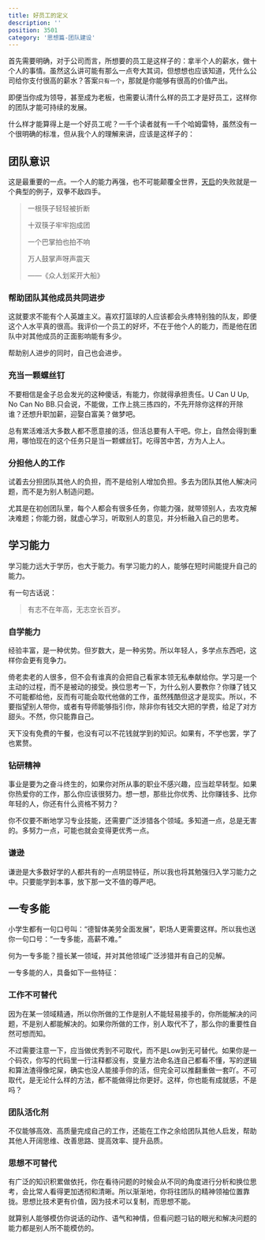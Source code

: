 ```yaml
---
title: 好员工的定义
description: ''
position: 3501
category: '思想篇-团队建设'
---
```


首先需要明确，对于公司而言，所想要的员工是这样子的：拿半个人的薪水，做十个人的事情。虽然这么讲可能有那么一点夸大其词，但想想也应该知道，凭什么公司给你支付很高的薪水？答案`只有一个`，那就是你能够有很高的价值产出。

即便当你成为领导，甚至成为老板，也需要认清什么样的员工才是好员工，这样你的团队才能可持续的发展。

什么样才能算得上是一个好员工呢？一千个读者就有一千个哈姆雷特，虽然没有一个很明确的标准，但从我个人的理解来讲，应该是这样子的：

## 团队意识

这是最重要的一点。一个人的能力再强，也不可能颠覆全世界，[天启](http://baike.baidu.com/subview/11659698/12016649.htm)的失败就是一个典型的例子，双拳不敌四手。

> 一根筷子轻轻被折断
>
> 十双筷子牢牢抱成团
>
> 一个巴掌拍也拍不响
>
> 万人鼓掌声呀声震天
>
> ——《众人划桨开大船》

### 帮助团队其他成员共同进步

这就要求不能有个人英雄主义。喜欢打篮球的人应该都会头疼特别独的队友，即便这个人水平真的很高。我评价一个员工的好坏，不在于他个人的能力，而是他在团队中对其他成员的正面影响能有多少。

帮助别人进步的同时，自己也会进步。

### 充当一颗螺丝钉

不要相信是金子总会发光的这种傻话，有能力，你就得承担责任。U Can U Up, No Can No BB.只会说，不能做，工作上挑三拣四的，不先开除你这样的开除谁？还想升职加薪，迎娶白富美？做梦吧。

总有累活难活大多数人都不愿意接的活，但活总要有人干吧。你上，自然会得到重用，哪怕现在的这个任务只是当一颗螺丝钉。吃得苦中苦，方为人上人。

### 分担他人的工作

试着去分担团队其他人的负担，而不是给别人增加负担。多去为团队其他人解决问题，而不是为别人制造问题。

尤其是在初创团队里，每个人都会有很多任务，你能力强，就带领别人，去攻克解决难题；你能力弱，就虚心学习，听取别人的意见，并分析融入自己的思考。

## 学习能力

学习能力远大于学历，也大于能力。有学习能力的人，能够在短时间能提升自己的能力。

有一句古话说：

> 有志不在年高，无志空长百岁。

### 自学能力

经验丰富，是一种优势。但岁数大，是一种劣势。所以年轻人，多学点东西吧，这样你会更有竞争力。

倚老卖老的人很多，但不会有谁真的会把自己看家本领无私奉献给你。学习是一个主动的过程，而不是被动的接受。换位思考一下，为什么别人要教你？你赚了钱又不可能都给他，反而有可能会取代他做的工作，虽然残酷但这才是现实。所以，不要指望别人带你，或者有导师能够指引你，除非你有钱交大把的学费，给足了对方甜头。不然，你只能靠自己。

天下没有免费的午餐，也没有可以不花钱就学到的知识。如果有，不学也罢，学了也累赘。

### 钻研精神

事业是要为之奋斗终生的，如果你对所从事的职业不感兴趣，应当趁早转型。如果你热爱你的工作，那么你应该很努力。想一想，那些比你优秀、比你赚钱多、比你年轻的人，你还有什么资格不努力？

你不仅要不断地学习专业技能，还需要广泛涉猎各个领域。多知道一点，总是无害的。多努力一点，可能也就会变得更优秀一点。

### 谦逊

谦逊是大多数好学的人都共有的一点明显特征，所以我也将其勉强归入学习能力之中。只要能学到本事，放下那一文不值的尊严吧。

## 一专多能

小学生都有一句口号叫：“德智体美劳全面发展”，职场人更需要这样。所以我也送你一句口号：“一专多能，高薪不难。”

何为一专多能？擅长某一领域，并对其他领域广泛涉猎并有自己的见解。

一专多能的人，具备如下一些特征：

### 工作不可替代

因为在某一领域精通，所以你所做的工作是别人不能轻易接手的，你所能解决的问题，不是别人都能解决的。如果你所做的工作，别人取代不了，那么你的重要性自然可想而知。

不过需要注意一下，应当做优秀到不可取代，而不是Low到无可替代。如果你是一个码农，你写的代码里一行注释都没有，变量方法命名连自己都看不懂，写的逻辑和算法渣得像坨屎，确实也没人能接手你的活，但完全可以推翻重做一套吖。不可取代，是无论什么样的方法，都不能做得比你更好。这样，你也能有成就感，不是吗？

### 团队活化剂

不仅能够高效、高质量完成自己的工作，还能在工作之余给团队其他人启发，帮助其他人开阔思维、改善思路、提高效率、提升品质。

### 思想不可替代

有广泛的知识积累做依托，你在看待问题的时候会从不同的角度进行分析和换位思考，会比常人看得更加透彻和清晰。所以渐渐地，你将往团队的精神领袖位置靠拢。思想比技术更有价值，因为技术可以复制，而思想不能。

就算别人能够模仿你说话的动作、语气和神情，但看问题刁钻的眼光和解决问题的能力都是别人所不能模仿的。
